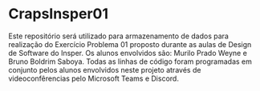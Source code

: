 # CrapsInsper01
Este repositório será utilizado para armazenamento de dados para realização do Exercício Problema 01 proposto durante as aulas de Design de Software do Insper.
Os alunos envolvidos são: Murilo Prado Weyne e Bruno Boldrim Saboya.
Todas as linhas de código foram programadas em conjunto pelos alunos envolvidos neste projeto através de videoconfêrencias pelo Microsoft Teams e Discord.
